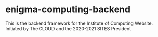 # enigma-computing-backend
This is the backend framework for the Institute of Computing Website. Initiated by The CLOUD and the 2020-2021 SITES President

